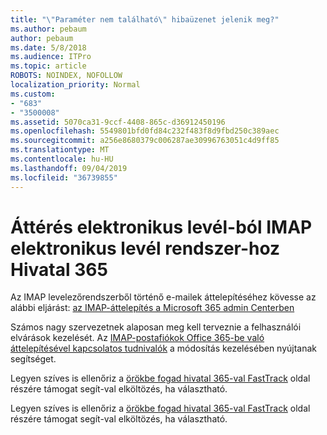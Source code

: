 ```yaml
---
title: "\"Paraméter nem található\" hibaüzenet jelenik meg?"
ms.author: pebaum
author: pebaum
ms.date: 5/8/2018
ms.audience: ITPro
ms.topic: article
ROBOTS: NOINDEX, NOFOLLOW
localization_priority: Normal
ms.custom:
- "683"
- "3500008"
ms.assetid: 5070ca31-9ccf-4408-865c-d36912450196
ms.openlocfilehash: 5549801bfd0fd84c232f483f8d9fbd250c389aec
ms.sourcegitcommit: a256e8680379c006287ae30996763051c4d9ff85
ms.translationtype: MT
ms.contentlocale: hu-HU
ms.lasthandoff: 09/04/2019
ms.locfileid: "36739855"
---
```

# <a name="migrating-email-from-imap-email-system-to-office-365"></a>Áttérés elektronikus levél-ból IMAP elektronikus levél rendszer-hoz Hivatal 365

Az IMAP levelezőrendszerből történő e-mailek áttelepítéséhez kövesse az alábbi eljárást: [az IMAP-áttelepítés a Microsoft 365 admin Centerben](https://docs.microsoft.com/Exchange/mailbox-migration/migrating-imap-mailboxes/imap-migration-in-the-admin-center)
  
Számos nagy szervezetnek alaposan meg kell terveznie a felhasználói elvárások kezelését. Az [IMAP-postafiókok Office 365-be való áttelepítésével kapcsolatos tudnivalók](https://docs.microsoft.com/Exchange/mailbox-migration/migrating-imap-mailboxes/migrating-imap-mailboxes) a módosítás kezelésében nyújtanak segítséget.

Legyen szíves is ellenőriz a [örökbe fogad hivatal 365-val FastTrack](https://www.microsoft.com/fasttrack/microsoft-365/office-365) oldal részére támogat segít-val elköltözés, ha választható.
  

Legyen szíves is ellenőriz a [örökbe fogad hivatal 365-val FastTrack](https://www.microsoft.com/fasttrack/microsoft-365/office-365) oldal részére támogat segít-val elköltözés, ha választható.
  